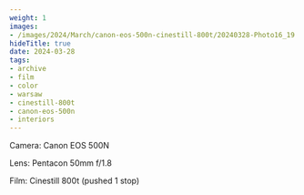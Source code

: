 ```yaml
---
weight: 1
images:
- /images/2024/March/canon-eos-500n-cinestill-800t/20240328-Photo16_19.jpg
hideTitle: true
date: 2024-03-28
tags:
- archive
- film
- color
- warsaw
- cinestill-800t
- canon-eos-500n
- interiors
---
```


Camera: Canon EOS 500N

Lens: Pentacon 50mm f/1.8

Film: Cinestill 800t (pushed 1 stop)
